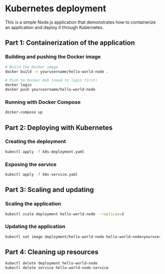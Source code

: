 # Kubernetes deployment

This is a simple Node.js application that demonstrates how to containerize an application and deploy it through Kubernetes.

## Part 1: Containerization of the application

### Building and pushing the Docker image

```bash
# Build the Docker image
docker build -t yourusername/hello-world-node .

# Push to Docker Hub (need to login first)
docker login
docker push yourusername/hello-world-node
```

### Running with Docker Compose

```bash
docker-compose up
```

## Part 2: Deploying with Kubernetes

### Creating the deployment

```bash
kubectl apply -f k8s-deployment.yaml
```

### Exposing the service

```bash
kubectl apply -f k8s-service.yaml
```

## Part 3: Scaling and updating

### Scaling the application

```bash
kubectl scale deployment hello-world-node --replicas=3
```

### Updating the application

```bash
kubectl set image deployment/hello-world-node hello-world-node=yourusername/hello-world-node:new_version
```

## Part 4: Cleaning up resources

```bash
kubectl delete deployment hello-world-node
kubectl delete service hello-world-node-service
``` 